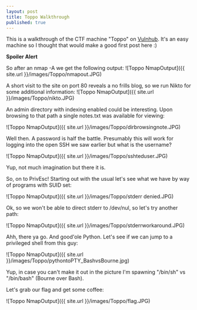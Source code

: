 ```yaml
---
layout: post
title: Toppo Walkthrough
published: true
---
```

This is a walkthrough of the CTF machine "Toppo" on [Vulnhub](https://www.vulnhub.com/entry/toppo-1,245/). It's an easy machine so I thought that would make a good first post here :)

****Spoiler Alert**** 

So after an nmap -A we get the following output:
![Toppo NmapOutput]({{ site.url }}/images/Toppo/nmapout.JPG)


A short visit to the site on port 80 reveals a no frills blog, so we run Nikto for some additional information:
![Toppo NmapOutput]({{ site.url }}/images/Toppo/nikto.JPG)

An admin directory with indexing enabled could be interesting. Upon browsing to that path a single notes.txt was available for viewing:

![Toppo NmapOutput]({{ site.url }}/images/Toppo/dirbrowsingnote.JPG)

Well then. A password is half the battle. Presumably this will work for logging into the open SSH we saw earlier but what is the username?

![Toppo NmapOutput]({{ site.url }}/images/Toppo/sshteduser.JPG)

Yup, not much imagination but there it is. 

So, on to PrivEsc! Starting out with the usual let's see what we have by way of programs with SUID set:

![Toppo NmapOutput]({{ site.url }}/images/Toppo/stderr denied.JPG)

Ok, so we won't be able to direct stderr to /dev/nul, so let's try another path:

![Toppo NmapOutput]({{ site.url }}/images/Toppo/stderrworkaround.JPG)

Ahh, there ya go. And good'ole Python. Let's see if we can jump to a privileged shell from this guy:

![Toppo NmapOutput]({{ site.url }}/images/Toppo/pythontoPTY_BashvsBourne.jpg)

Yup, in case you can't make it out in the picture I'm spawning "/bin/sh" vs "/bin/bash" (Bourne over Bash). 

Let's grab our flag and get some coffee:

![Toppo NmapOutput]({{ site.url }}/images/Toppo/flag.JPG)

